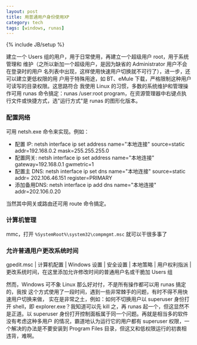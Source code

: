 ```yaml
---
layout: post
title: 用普通用户身份使用XP
category: tech
tags: [windows, runas]
---
```

{% include JB/setup %}

建立一个 Users 组的用户，用于日常使用，再建立一个超级用户 root，用于系统管理和
维护（之所以新加一个超级用户，是因为缺省的 Administrator 用户不会在登录时的用户
名列表中出现，这样使用快速用户切换就不可行了），进一步，还可以建立更低权限的用
户用于特殊用途，如 BT、eMule 下载，严格限制这种用户可读写的目录权限。这思路符合
我使用 Linux 的习惯，多数的系统维护和管理操作可用 runas 命令搞定：runas
/user:root program，在资源管理器中右键点执行文件或快捷方式，选"运行方式"是
runas 的图形化版本。

### 配置网络

可用 netsh.exe 命令来实现。例如：

<ul>
<li>配置 IP: netsh interface ip set address name="本地连接" source=static addr=192.168.0.2<a href="http://192.168.0.2/"></a> mask=255.255.255.0 </li>
<li>配置网关: netsh interface ip set address name="本地连接" gateway=192.168.0.1 gwmetric=1</li>
<li>配置主 DNS: netsh interface ip set dns name="本地连接" source=static addr= 202.106.46.151<a href="http://202.106.46.151/"></a> register=PRIMARY</li>
<li>添加备用DNS: netsh interface ip add dns name="本地连接" addr=202.106.0.20<a href="http://202.106.0.20/"></a></li>
</ul>

当然其中网关或路由还可用 route 命令搞定。

### 计算机管理

mmc，打开 `%SystemRoot%\system32\compmgmt.msc` 就可以干很多事了

### 允许普通用户更改系统时间

gpedit.msc | 计算机配置 | Windows 设置 | 安全设置 | 本地策略 | 用户权利指派 |
更改系统时间，在这里添加允许修改时间的普通用户名或干脆加 Users 组

然而，Windows 可不象 Linux 那么好对付，不是所有操作都可以用 runas 搞定的，我按
这个方式使用了一段时间，遇到一些非常棘手的问题，有时不得不用快速用户切换来做，
实在是非常之土，例如：如何不切换用户以 superuser 身份打开 shell，即
explorer.exe？我知道可以先 kill 之，再 runas 起一个，但这显然不是正道。以
superuser 身份打开控制面板属于同一个问题。再就是相当多的软件没有考虑这种多用户
的情况，霸道地认为运行它的用户都有 superuser 权限，一个解决的办法是不要安装到
Program Files 目录，但这又和低权限运行的初衷相违背，难啊。
